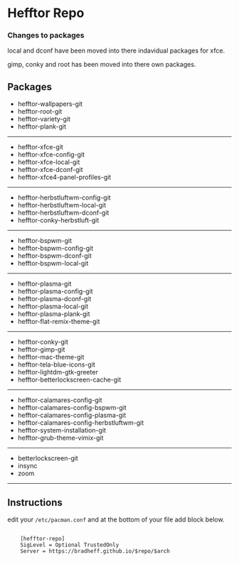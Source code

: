 # Hefftor Repo

### Changes to packages

local and dconf have been moved into there indavidual packages for xfce.

gimp, conky and root has been moved into there own packages.



Packages
------

* hefftor-wallpapers-git
* hefftor-root-git
* hefftor-variety-git
* hefftor-plank-git
------

* hefftor-xfce-git
* hefftor-xfce-config-git
* hefftor-xfce-local-git
* hefftor-xfce-dconf-git
* hefftor-xfce4-panel-profiles-git
------

* hefftor-herbstluftwm-config-git
* hefftor-herbstluftwm-local-git
* hefftor-herbstluftwm-dconf-git
* hefftor-conky-herbstluft-git
------

* hefftor-bspwm-git
* hefftor-bspwm-config-git
* hefftor-bspwm-dconf-git
* hefftor-bspwm-local-git
------

* hefftor-plasma-git
* hefftor-plasma-config-git
* hefftor-plasma-dconf-git
* hefftor-plasma-local-git
* hefftor-plasma-plank-git
* hefftor-flat-remix-theme-git
------

* hefftor-conky-git
* hefftor-gimp-git
* hefftor-mac-theme-git
* hefftor-tela-blue-icons-git
* hefftor-lightdm-gtk-greeter
* hefftor-betterlockscreen-cache-git
------

* hefftor-calamares-config-git
* hefftor-calamares-config-bspwm-git
* hefftor-calamares-config-plasma-git
* hefftor-calamares-config-herbstluftwm-git
* hefftor-system-installation-git
* hefftor-grub-theme-vimix-git
------

* betterlockscreen-git
* insync
* zoom
------


Instructions
------

edit your `/etc/pacman.conf` and at the bottom of your file add block below.

```
	
	[hefftor-repo]
	SigLevel = Optional TrustedOnly 
	Server = https://bradheff.github.io/$repo/$arch

```